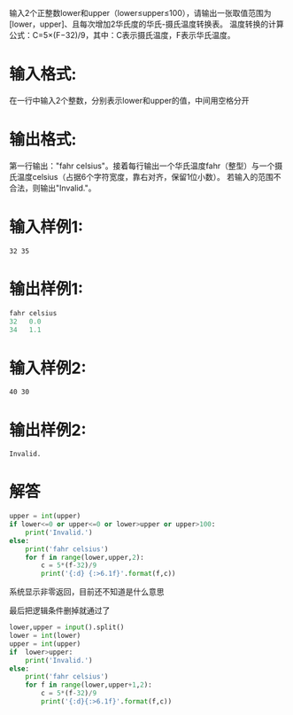 输入2个正整数lower和upper（lower≤upper≤100），请输出一张取值范围为[lower，upper]、且每次增加2华氏度的华氏-摄氏温度转换表。
温度转换的计算公式：C=5×(F−32)/9，其中：C表示摄氏温度，F表示华氏温度。
# 输入格式:
在一行中输入2个整数，分别表示lower和upper的值，中间用空格分开
# 输出格式:
第一行输出："fahr celsius"。接着每行输出一个华氏温度fahr（整型）与一个摄氏温度celsius（占据6个字符宽度，靠右对齐，保留1位小数）。
若输入的范围不合法，则输出"Invalid."。
# 输入样例1:
`32 35`
# 输出样例1:
```python
fahr celsius
32   0.0
34   1.1
```
# 输入样例2:
`40 30`
# 输出样例2:
`Invalid.`
# 解答
```python
upper = int(upper)
if lower<=0 or upper<=0 or lower>upper or upper>100:
    print('Invalid.')
else:
    print('fahr celsius')
    for f in range(lower,upper,2):
        c = 5*(f-32)/9
        print('{:d} {:>6.1f}'.format(f,c))
```
系统显示非零返回，目前还不知道是什么意思

最后把逻辑条件删掉就通过了
```python
lower,upper = input().split()
lower = int(lower)
upper = int(upper)
if  lower>upper:
    print('Invalid.')
else:
    print('fahr celsius')
    for f in range(lower,upper+1,2):
        c = 5*(f-32)/9
        print('{:d}{:>6.1f}'.format(f,c))
```
